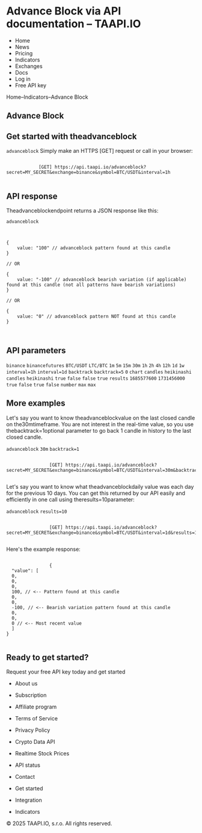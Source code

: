 # Advance Block via API documentation – TAAPI.IO

- Home
- News
- Pricing
- Indicators
- Exchanges
- Docs
- Log in
- Free API key

Home–Indicators–Advance Block


## Advance Block

## Get started with theadvanceblock
`advanceblock` Simply make an HTTPS [GET] request or call in your browser:


```

			[GET] https://api.taapi.io/advanceblock?secret=MY_SECRET&exchange=binance&symbol=BTC/USDT&interval=1h
		
```

## API response
Theadvanceblockendpoint returns a JSON response like this:

`advanceblock` 
```

			
{
    value: "100" // advanceblock pattern found at this candle
}
				
// OR

{
    value: "-100" // advanceblock bearish variation (if applicable) found at this candle (not all patterns have bearish variations)
}
				
// OR
				
{
    value: "0" // advanceblock pattern NOT found at this candle
}
			
		
```

## API parameters
`binance` `binancefutures` `BTC/USDT` `LTC/BTC` `1m` `5m` `15m` `30m` `1h` `2h` `4h` `12h` `1d` `1w` `interval=1h` `interval=1d` `backtrack` `backtrack=5` `0` `chart` `candles` `heikinashi` `candles` `heikinashi` `true` `false` `false` `true` `results` `1685577600` `1731456000` `true` `false` `true` `false` `number` `max` `max` 
## More examples
Let's say you want to know theadvanceblockvalue on the last closed candle on the30mtimeframe. You are not interest in the real-time value, so you use thebacktrack=1optional parameter to go back 1 candle in history to the last closed candle.

`advanceblock` `30m` `backtrack=1` 
```

				[GET] https://api.taapi.io/advanceblock?secret=MY_SECRET&exchange=binance&symbol=BTC/USDT&interval=30m&backtrack=1
			
```
Let's say you want to know what theadvanceblockdaily value was each day for the previous 10 days. You can get this returned by our API easily and efficiently in one call using theresults=10parameter:

`advanceblock` `results=10` 
```

				[GET] https://api.taapi.io/advanceblock?secret=MY_SECRET&exchange=binance&symbol=BTC/USDT&interval=1d&results=10
			
```
Here's the example response:


```

				{
  "value": [
  0,
  0,
  0,
  100, // <-- Pattern found at this candle
  0,
  0,
  -100, // <-- Bearish variation pattern found at this candle
  0,
  0,
  0 // <-- Most recent value 
  ]
}
			
```

## Ready to get started?
Request your free API key today and get started

- About us
- Subscription
- Affiliate program
- Terms of Service
- Privacy Policy
- Crypto Data API
- Realtime Stock Prices
- API status
- Contact

- Get started
- Integration
- Indicators

© 2025 TAAPI.IO, s.r.o. All rights reserved.

